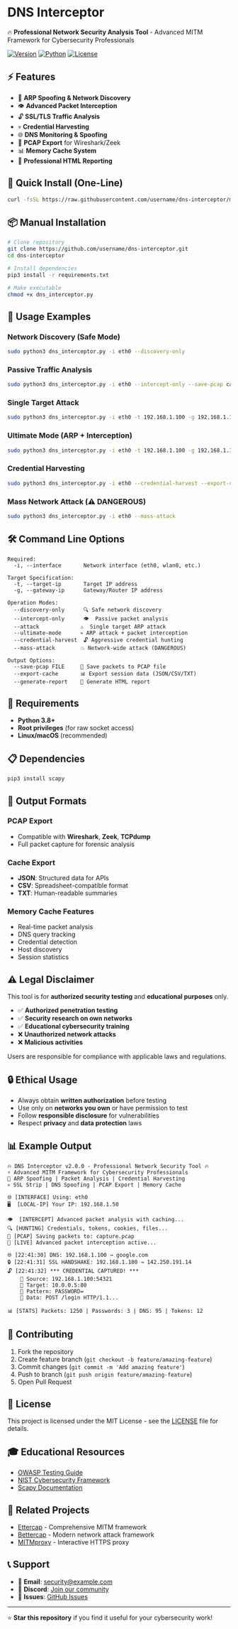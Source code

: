 # DNS Interceptor

🔥 **Professional Network Security Analysis Tool** - Advanced MITM Framework for Cybersecurity Professionals

[![Version](https://img.shields.io/badge/version-2.0.0-blue.svg)](https://github.com/username/dns-interceptor)
[![Python](https://img.shields.io/badge/python-3.8+-green.svg)](https://python.org)
[![License](https://img.shields.io/badge/license-MIT-yellow.svg)](LICENSE)

## ⚡ Features

- 🎯 **ARP Spoofing & Network Discovery**
- 👁️  **Advanced Packet Interception** 
- 🔓 **SSL/TLS Traffic Analysis**
- 💀 **Credential Harvesting**
- 🌐 **DNS Monitoring & Spoofing**
- 💾 **PCAP Export** for Wireshark/Zeek
- 📊 **Memory Cache System**
- 📄 **Professional HTML Reporting**

## 🚀 Quick Install (One-Line)

```bash
curl -fsSL https://raw.githubusercontent.com/username/dns-interceptor/main/install.sh | sudo bash
```

## 📦 Manual Installation

```bash
# Clone repository
git clone https://github.com/username/dns-interceptor.git
cd dns-interceptor

# Install dependencies
pip3 install -r requirements.txt

# Make executable
chmod +x dns_interceptor.py
```

## 🎯 Usage Examples

### Network Discovery (Safe Mode)
```bash
sudo python3 dns_interceptor.py -i eth0 --discovery-only
```

### Passive Traffic Analysis
```bash
sudo python3 dns_interceptor.py -i eth0 --intercept-only --save-pcap capture.pcap
```

### Single Target Attack
```bash
sudo python3 dns_interceptor.py -i eth0 -t 192.168.1.100 -g 192.168.1.1 --attack
```

### Ultimate Mode (ARP + Interception)
```bash
sudo python3 dns_interceptor.py -i eth0 -t 192.168.1.100 -g 192.168.1.1 --ultimate-mode
```

### Credential Harvesting
```bash
sudo python3 dns_interceptor.py -i eth0 --credential-harvest --export-cache
```

### Mass Network Attack (⚠️ DANGEROUS)
```bash
sudo python3 dns_interceptor.py -i eth0 --mass-attack
```

## 🛠️ Command Line Options

```
Required:
  -i, --interface       Network interface (eth0, wlan0, etc.)

Target Specification:
  -t, --target-ip       Target IP address
  -g, --gateway-ip      Gateway/Router IP address

Operation Modes:
  --discovery-only      🔍 Safe network discovery
  --intercept-only      👁️  Passive packet analysis
  --attack             ⚠️  Single target ARP attack
  --ultimate-mode      💀 ARP attack + packet interception
  --credential-harvest  🔓 Aggressive credential hunting
  --mass-attack        💥 Network-wide attack (DANGEROUS)

Output Options:
  --save-pcap FILE     💾 Save packets to PCAP file
  --export-cache       📊 Export session data (JSON/CSV/TXT)
  --generate-report    📄 Generate HTML report
```

## 🔧 Requirements

- **Python 3.8+**
- **Root privileges** (for raw socket access)
- **Linux/macOS** (recommended)

## 📋 Dependencies

```bash
pip3 install scapy
```

## 🎨 Output Formats

### PCAP Export
- Compatible with **Wireshark**, **Zeek**, **TCPdump**
- Full packet capture for forensic analysis

### Cache Export  
- **JSON**: Structured data for APIs
- **CSV**: Spreadsheet-compatible format
- **TXT**: Human-readable summaries

### Memory Cache Features
- Real-time packet analysis
- DNS query tracking
- Credential detection
- Host discovery
- Session statistics

## ⚠️ Legal Disclaimer

This tool is for **authorized security testing** and **educational purposes** only. 

- ✅ **Authorized penetration testing**
- ✅ **Security research on own networks**  
- ✅ **Educational cybersecurity training**
- ❌ **Unauthorized network attacks**
- ❌ **Malicious activities**

Users are responsible for compliance with applicable laws and regulations.

## 🔒 Ethical Usage

- Always obtain **written authorization** before testing
- Use only on **networks you own** or have permission to test
- Follow **responsible disclosure** for vulnerabilities
- Respect **privacy** and **data protection** laws

## 📊 Example Output

```
🔥 DNS Interceptor v2.0.0 - Professional Network Security Tool 🔥
⚡ Advanced MITM Framework for Cybersecurity Professionals
🎯 ARP Spoofing | Packet Analysis | Credential Harvesting
💀 SSL Strip | DNS Spoofing | PCAP Export | Memory Cache

🌐 [INTERFACE] Using: eth0
🖥️  [LOCAL-IP] Your IP: 192.168.1.50

👁️  [INTERCEPT] Advanced packet analysis with caching...
🔍 [HUNTING] Credentials, tokens, cookies, files...
💾 [PCAP] Saving packets to: capture.pcap
🚀 [LIVE] Advanced packet interception active...

🌐 [22:41:30] DNS: 192.168.1.100 → google.com
🔒 [22:41:31] SSL HANDSHAKE: 192.168.1.100 → 142.250.191.14
🔓 [22:41:32] *** CREDENTIAL CAPTURED! ***
    🎯 Source: 192.168.1.100:54321
    🎯 Target: 10.0.0.5:80
    🔑 Pattern: PASSWORD=
    📄 Data: POST /login HTTP/1.1...

📊 [STATS] Packets: 1250 | Passwords: 3 | DNS: 95 | Tokens: 12
```

## 🤝 Contributing

1. Fork the repository
2. Create feature branch (`git checkout -b feature/amazing-feature`)
3. Commit changes (`git commit -m 'Add amazing feature'`)
4. Push to branch (`git push origin feature/amazing-feature`)
5. Open Pull Request

## 📝 License

This project is licensed under the MIT License - see the [LICENSE](LICENSE) file for details.

## 🎓 Educational Resources

- [OWASP Testing Guide](https://owasp.org/www-project-web-security-testing-guide/)
- [NIST Cybersecurity Framework](https://www.nist.gov/cybersecurity)
- [Scapy Documentation](https://scapy.readthedocs.io/)

## 🔗 Related Projects

- [Ettercap](https://www.ettercap-project.org/) - Comprehensive MITM framework
- [Bettercap](https://www.bettercap.org/) - Modern network attack framework
- [MITMproxy](https://mitmproxy.org/) - Interactive HTTPS proxy

## 📞 Support

- 📧 **Email**: security@example.com
- 💬 **Discord**: [Join our community](https://discord.gg/security)
- 🐛 **Issues**: [GitHub Issues](https://github.com/username/dns-interceptor/issues)

---

⭐ **Star this repository** if you find it useful for your cybersecurity work!
